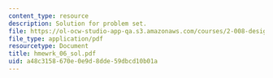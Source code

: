 ```yaml
---
content_type: resource
description: Solution for problem set.
file: https://ol-ocw-studio-app-qa.s3.amazonaws.com/courses/2-008-design-and-manufacturing-ii-spring-2004/a48c3158670e0e9d8dde59dbcd10b01a_hmewrk_06_sol.pdf
file_type: application/pdf
resourcetype: Document
title: hmewrk_06_sol.pdf
uid: a48c3158-670e-0e9d-8dde-59dbcd10b01a
---
```

